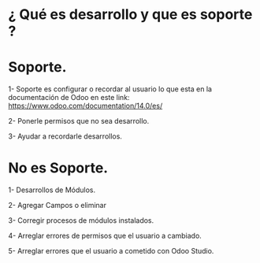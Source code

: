 # ¿ Qué es desarrollo y que es soporte ?
# Soporte.
1- Soporte es configurar o recordar al usuario lo que esta en la documentación de Odoo en este link: https://www.odoo.com/documentation/14.0/es/

2- Ponerle permisos que no sea desarrollo.

3- Ayudar a recordarle desarrollos.


# No es Soporte.
1- Desarrollos de Módulos.

2- Agregar Campos o eliminar

3- Corregir procesos de módulos instalados.

4- Arreglar errores de permisos que el usuario a cambiado.

5- Arreglar errores que el usuario a cometido con Odoo Studio.





